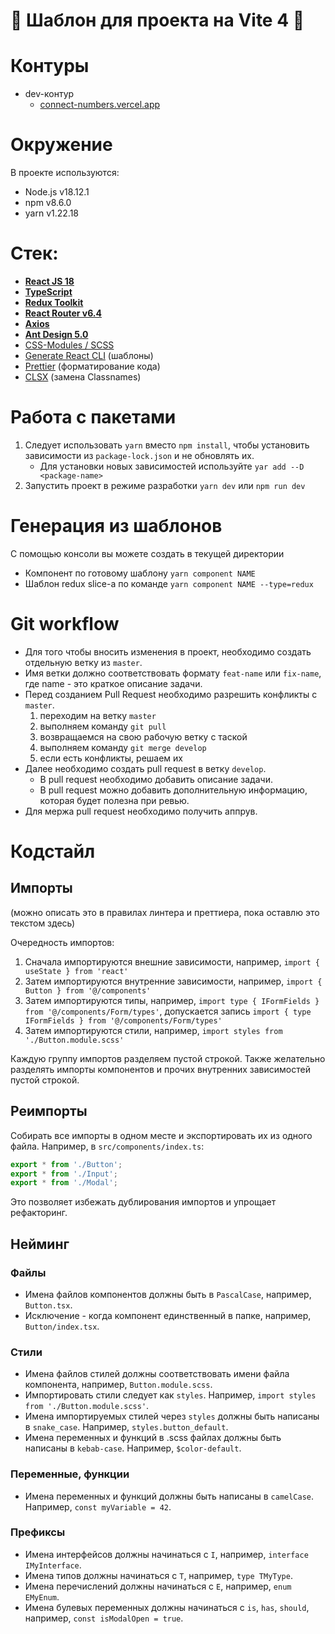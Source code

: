 # 👑 Шаблон для проекта на Vite 4 👑

# Контуры

- dev-контур
  - [connect-numbers.vercel.app](connect-numbers.vercel.app)

# Окружение

В проекте используются:

- Node.js v18.12.1
- npm v8.6.0
- yarn v1.22.18

# Стек:

- **[React JS 18](https://reactjs.org)**
- **[TypeScript](https://www.typescriptlang.org)**
- **[Redux Toolkit](https://redux-toolkit.js.org)**
- **[React Router v6.4](https://reactrouter.com)**
- **[Axios](https://axios-http.com)**
- **[Ant Design 5.0](https://ant.design)**
- [CSS-Modules / SCSS](https://sass-lang.com)
- [Generate React CLI](https://github.com/arminbro/generate-react-cli) (шаблоны)
- [Prettier](https://prettier.io) (форматирование кода)
- [CLSX](https://github.com/lukeed/clsx) (замена Classnames)

# Работа с пакетами

1. Следует использовать `yarn` вместо `npm install`, чтобы установить зависимости из `package-lock.json` и не обновлять их.
   - Для установки новых зависимостей используйте `yar add --D <package-name>`
2. Запустить проект в режиме разработки `yarn dev` или `npm run dev`

# Генерация из шаблонов

С помощью консоли вы можете создать в текущей директории

- Компонент по готовому шаблону `yarn component NAME`
- Шаблон redux slice-a по команде `yarn component NAME --type=redux`

# Git workflow

- Для того чтобы вносить изменения в проект, необходимо создать отдельную ветку из `master`.
- Имя ветки должно соответствовать формату `feat-name` или `fix-name`, где name - это краткое описание задачи.
- Перед созданием Pull Request необходимо разрешить конфликты с `master`.
  1. переходим на ветку `master`
  2. выполняем команду `git pull`
  3. возвращаемся на свою рабочую ветку с таской
  4. выполняем команду `git merge develop`
  5. если есть конфликты, решаем их
- Далее необходимо создать pull request в ветку `develop`.
  - В pull request необходимо добавить описание задачи.
  - В pull request можно добавить дополнительную информацию, которая будет полезна при ревью.
- Для мержа pull request необходимо получить аппрув.

# Кодстайл

## Импорты

(можно описать это в правилах линтера и преттиера, пока оставлю это текстом здесь)

Очередность импортов:

1. Сначала импортируются внешние зависимости, например, `import { useState } from 'react'`
2. Затем импортируются внутренние зависимости, например, `import { Button } from '@/components'`
3. Затем импортируются типы, например, `import type { IFormFields } from '@/components/Form/types'`, допускается запись `import { type IFormFields } from '@/components/Form/types'`
4. Затем импортируются стили, например, `import styles from './Button.module.scss'`

Каждую группу импортов разделяем пустой строкой.
Также желательно разделять импорты компонентов и прочих внутренних зависимостей пустой строкой.

## Реимпорты

Собирать все импорты в одном месте и экспортировать их из одного файла. Например, в `src/components/index.ts`:

```typescript
export * from './Button';
export * from './Input';
export * from './Modal';
```

Это позволяет избежать дублирования импортов и упрощает рефакторинг.

## Нейминг

### Файлы

- Имена файлов компонентов должны быть в `PascalCase`, например, `Button.tsx`.
- Исключение - когда компонент единственный в папке, например, `Button/index.tsx`.

### Стили

- Имена файлов стилей должны соответствовать имени файла компонента, например, `Button.module.scss`.
- Импортировать стили следует как `styles`. Например, `import styles from './Button.module.scss'`.
- Имена импортируемых стилей через `styles` должны быть написаны в `snake_case`. Например, `styles.button_default`.
- Имена переменных и функций в .scss файлах должны быть написаны в `kebab-case`. Например, `$color-default`.

### Переменные, функции

- Имена переменных и функций должны быть написаны в `camelCase`. Например, `const myVariable = 42`.

### Префиксы

- Имена интерфейсов должны начинаться с `I`, например, `interface IMyInterface`.
- Имена типов должны начинаться с `T`, например, `type TMyType`.
- Имена перечислений должны начинаться с `E`, например, `enum EMyEnum`.
- Имена булевых переменных должны начинаться с `is`, `has`, `should`, например, `const isModalOpen = true`.

